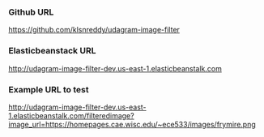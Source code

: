 ### Github URL
https://github.com/klsnreddy/udagram-image-filter

### Elasticbeanstack URL
http://udagram-image-filter-dev.us-east-1.elasticbeanstalk.com

### Example URL to test
http://udagram-image-filter-dev.us-east-1.elasticbeanstalk.com/filteredimage?image_url=https://homepages.cae.wisc.edu/~ece533/images/frymire.png
